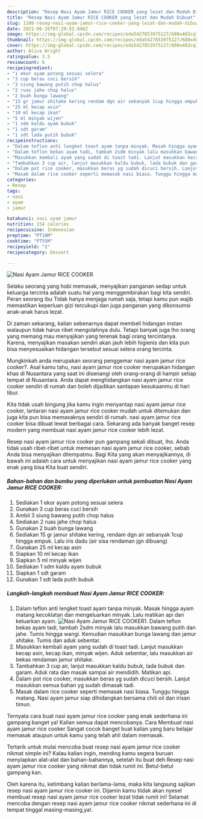 ```yaml
---
description: "Resep Nasi Ayam Jamur RICE COOKER yang lezat dan Mudah Dibuat"
title: "Resep Nasi Ayam Jamur RICE COOKER yang lezat dan Mudah Dibuat"
slug: 1108-resep-nasi-ayam-jamur-rice-cooker-yang-lezat-dan-mudah-dibuat
date: 2021-06-26T07:29:53.046Z
image: https://img-global.cpcdn.com/recipes/eda5427853975127/680x482cq70/nasi-ayam-jamur-rice-cooker-foto-resep-utama.jpg
thumbnail: https://img-global.cpcdn.com/recipes/eda5427853975127/680x482cq70/nasi-ayam-jamur-rice-cooker-foto-resep-utama.jpg
cover: https://img-global.cpcdn.com/recipes/eda5427853975127/680x482cq70/nasi-ayam-jamur-rice-cooker-foto-resep-utama.jpg
author: Alice Wright
ratingvalue: 3.5
reviewcount: 6
recipeingredient:
- "1 ekor ayam potong sesuai selera"
- "3 cup beras cuci bersih"
- "3 siung bawang putih chop halus"
- "2 ruas jahe chop halus"
- "2 buah bunga lawang"
- "15 gr jamur shitake kering rendam dgn air sebanyak 1cup hingga empuk Lalu iris dadu air sisa rendaman jgn dibuang"
- "25 ml kecap asin"
- "10 ml kecap ikan"
- "5 ml minyak wijen"
- "1 sdm kaldu ayam bubuk"
- "1 sdt garam"
- "1 sdt lada putih bubuk"
recipeinstructions:
- "Dalam teflon anti lengket toast ayam tanpa minyak. Masak hingga ayam matang kecoklatan dan mengeluarkan minyak. Lalu matikan api dan keluarkan ayam."
- "Dalam teflon bekas ayam tadi, tambah 2sdm minyak lalu masukkan bawang putih dan jahe. Tumis hingga wangi. Kemudian masukkan bunga lawang dan jamur shitake. Tumis dan aduk sebentar."
- "Masukkan kembali ayam yang sudah di toast tadi. Lanjut masukkan kecap asin, kecap ikan, minyak wijen. Aduk sebentar, lalu masukkan air bekas rendaman jamur shitake."
- "Tambahkan 3 cup air, lanjut masukkan kaldu bubuk, lada bubuk dan garam. Aduk rata dan masak sampai air mendidih. Matikan api."
- "Dalam pot rice cooker, masukkan beras yg sudah dicuci bersih. Lanjut masukkan semua bahan yg sudah dimasak tadi."
- "Masak dalam rice cooker seperti memasak nasi biasa. Tunggu hingga matang. Nasi ayam jamur siap dihidangkan bersama chili oil dan irisan timun."
categories:
- Resep
tags:
- nasi
- ayam
- jamur

katakunci: nasi ayam jamur 
nutrition: 154 calories
recipecuisine: Indonesian
preptime: "PT10M"
cooktime: "PT55M"
recipeyield: "2"
recipecategory: Dessert

---
```



![Nasi Ayam Jamur RICE COOKER](https://img-global.cpcdn.com/recipes/eda5427853975127/680x482cq70/nasi-ayam-jamur-rice-cooker-foto-resep-utama.jpg)

Selaku seorang yang hobi memasak, menyajikan panganan sedap untuk keluarga tercinta adalah suatu hal yang menggembirakan bagi kita sendiri. Peran seorang ibu Tidak hanya menjaga rumah saja, tetapi kamu pun wajib memastikan keperluan gizi tercukupi dan juga panganan yang dikonsumsi anak-anak harus lezat.

Di zaman  sekarang, kalian sebenarnya dapat membeli hidangan instan walaupun tidak harus ribet mengolahnya dulu. Tetapi banyak juga lho orang yang memang mau menyajikan yang terenak bagi orang tercintanya. Karena, menyajikan masakan sendiri akan jauh lebih higienis dan kita pun bisa menyesuaikan hidangan tersebut sesuai selera orang tercinta. 



Mungkinkah anda merupakan seorang penggemar nasi ayam jamur rice cooker?. Asal kamu tahu, nasi ayam jamur rice cooker merupakan hidangan khas di Nusantara yang saat ini disenangi oleh orang-orang di hampir setiap tempat di Nusantara. Anda dapat menghidangkan nasi ayam jamur rice cooker sendiri di rumah dan boleh dijadikan santapan kesukaanmu di hari libur.

Kita tidak usah bingung jika kamu ingin menyantap nasi ayam jamur rice cooker, lantaran nasi ayam jamur rice cooker mudah untuk ditemukan dan juga kita pun bisa memasaknya sendiri di rumah. nasi ayam jamur rice cooker bisa dibuat lewat berbagai cara. Sekarang ada banyak banget resep modern yang membuat nasi ayam jamur rice cooker lebih lezat.

Resep nasi ayam jamur rice cooker pun gampang sekali dibuat, lho. Anda tidak usah ribet-ribet untuk memesan nasi ayam jamur rice cooker, sebab Anda bisa menyajikan ditempatmu. Bagi Kita yang akan menyajikannya, di bawah ini adalah cara untuk menyajikan nasi ayam jamur rice cooker yang enak yang bisa Kita buat sendiri.

<!--inarticleads1-->

##### Bahan-bahan dan bumbu yang diperlukan untuk pembuatan Nasi Ayam Jamur RICE COOKER:

1. Sediakan 1 ekor ayam potong sesuai selera
1. Gunakan 3 cup beras cuci bersih
1. Ambil 3 siung bawang putih chop halus
1. Sediakan 2 ruas jahe chop halus
1. Gunakan 2 buah bunga lawang
1. Sediakan 15 gr jamur shitake kering, rendam dgn air sebanyak 1cup hingga empuk. Lalu iris dadu (air sisa rendaman jgn dibuang)
1. Gunakan 25 ml kecap asin
1. Siapkan 10 ml kecap ikan
1. Siapkan 5 ml minyak wijen
1. Sediakan 1 sdm kaldu ayam bubuk
1. Siapkan 1 sdt garam
1. Gunakan 1 sdt lada putih bubuk




<!--inarticleads2-->

##### Langkah-langkah membuat Nasi Ayam Jamur RICE COOKER:

1. Dalam teflon anti lengket toast ayam tanpa minyak. Masak hingga ayam matang kecoklatan dan mengeluarkan minyak. Lalu matikan api dan keluarkan ayam.
<img src="https://img-global.cpcdn.com/steps/f51ac6a22ee8222e/160x128cq70/nasi-ayam-jamur-rice-cooker-langkah-memasak-1-foto.jpg" alt="Nasi Ayam Jamur RICE COOKER">1. Dalam teflon bekas ayam tadi, tambah 2sdm minyak lalu masukkan bawang putih dan jahe. Tumis hingga wangi. Kemudian masukkan bunga lawang dan jamur shitake. Tumis dan aduk sebentar.
1. Masukkan kembali ayam yang sudah di toast tadi. Lanjut masukkan kecap asin, kecap ikan, minyak wijen. Aduk sebentar, lalu masukkan air bekas rendaman jamur shitake.
1. Tambahkan 3 cup air, lanjut masukkan kaldu bubuk, lada bubuk dan garam. Aduk rata dan masak sampai air mendidih. Matikan api.
1. Dalam pot rice cooker, masukkan beras yg sudah dicuci bersih. Lanjut masukkan semua bahan yg sudah dimasak tadi.
1. Masak dalam rice cooker seperti memasak nasi biasa. Tunggu hingga matang. Nasi ayam jamur siap dihidangkan bersama chili oil dan irisan timun.




Ternyata cara buat nasi ayam jamur rice cooker yang enak sederhana ini gampang banget ya! Kalian semua dapat mencobanya. Cara Membuat nasi ayam jamur rice cooker Sangat cocok banget buat kalian yang baru belajar memasak ataupun untuk kamu yang telah ahli dalam memasak.

Tertarik untuk mulai mencoba buat resep nasi ayam jamur rice cooker nikmat simple ini? Kalau kalian ingin, mending kamu segera buruan menyiapkan alat-alat dan bahan-bahannya, setelah itu buat deh Resep nasi ayam jamur rice cooker yang nikmat dan tidak rumit ini. Betul-betul gampang kan. 

Oleh karena itu, ketimbang kalian berlama-lama, maka kita langsung sajikan resep nasi ayam jamur rice cooker ini. Dijamin kamu tiidak akan nyesel membuat resep nasi ayam jamur rice cooker lezat tidak rumit ini! Selamat mencoba dengan resep nasi ayam jamur rice cooker nikmat sederhana ini di tempat tinggal masing-masing,ya!.

